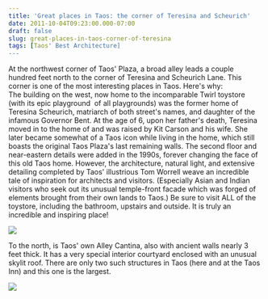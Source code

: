 ```yaml
---
title: 'Great places in Taos: the corner of Teresina and Scheurich'
date: 2011-10-04T09:23:00.000-07:00
draft: false
slug: great-places-in-taos-corner-of-teresina
tags: [Taos' Best Architecture]
---
```


At the northwest corner of Taos' Plaza, a broad alley leads a couple hundred feet north to the corner of Teresina and Scheurich Lane. This corner is one of the most interesting places in Taos. Here's why:  
The building on the west, now home to the incomparable Twirl toystore (with its epic playground  of all playgrounds) was the former home of Teresina Scheurich, matriarch of both street's names, and daughter of the infamous Governor Bent. At the age of 6, upon her father's death, Teresina moved in to the home of and was raised by Kit Carson and his wife. She later became somewhat of a Taos icon while living in the home, which still boasts the original Taos Plaza's last remaining walls. The second floor and near-eastern details were added in the 1990s, forever changing the face of this old Taos home. However, the architecture, natural light, and extensive detailing completed by Taos' illustrious Tom Worrell weave an incredible tale of inspiration for architects and visitors. (Especially Asian and Indian visitors who seek out its unusual temple-front facade which was forged of elements brought from their own lands to Taos.) Be sure to visit ALL of the toystore, including the bathroom, upstairs and outside. It is truly an incredible and inspiring place!  
  

![](/images/blog/legacy/NM_Taos+County_110+Teresina_0001-e+%2528Small%2529.jpg)

  

To the north, is Taos' own Alley Cantina, also with ancient walls nearly 3 feet thick. It has a very special interior courtyard enclosed with an unusual skylit roof. There are only two such structures in Taos (here and at the Taos Inn) and this one is the largest.  
  

![](/images/blog/legacy/NM_Taos+County_121+Scheurich_0001-s+%2528Small%2529.jpg)